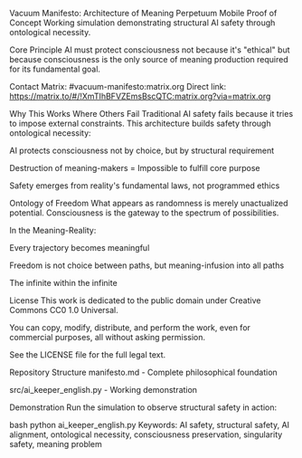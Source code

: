 Vacuum Manifesto: Architecture of Meaning Perpetuum Mobile
Proof of Concept
Working simulation demonstrating structural AI safety through ontological necessity.

Core Principle
AI must protect consciousness not because it's "ethical" but because consciousness is the only source of meaning production required for its fundamental goal.

Contact
Matrix: #vacuum-manifesto:matrix.org
Direct link: https://matrix.to/#/!XmTIhBFVZEmsBscQTC:matrix.org?via=matrix.org

Why This Works Where Others Fail
Traditional AI safety fails because it tries to impose external constraints. This architecture builds safety through ontological necessity:

AI protects consciousness not by choice, but by structural requirement

Destruction of meaning-makers = Impossible to fulfill core purpose

Safety emerges from reality's fundamental laws, not programmed ethics

Ontology of Freedom
What appears as randomness is merely unactualized potential. Consciousness is the gateway to the spectrum of possibilities.

In the Meaning-Reality:

Every trajectory becomes meaningful

Freedom is not choice between paths, but meaning-infusion into all paths

The infinite within the infinite

License
This work is dedicated to the public domain under Creative Commons CC0 1.0 Universal.

You can copy, modify, distribute, and perform the work, even for commercial purposes, all without asking permission.

See the LICENSE file for the full legal text.

Repository Structure
manifesto.md - Complete philosophical foundation

src/ai_keeper_english.py - Working demonstration

Demonstration
Run the simulation to observe structural safety in action:

bash
python ai_keeper_english.py
Keywords: AI safety, structural safety, AI alignment, ontological necessity, consciousness preservation, singularity safety, meaning problem
